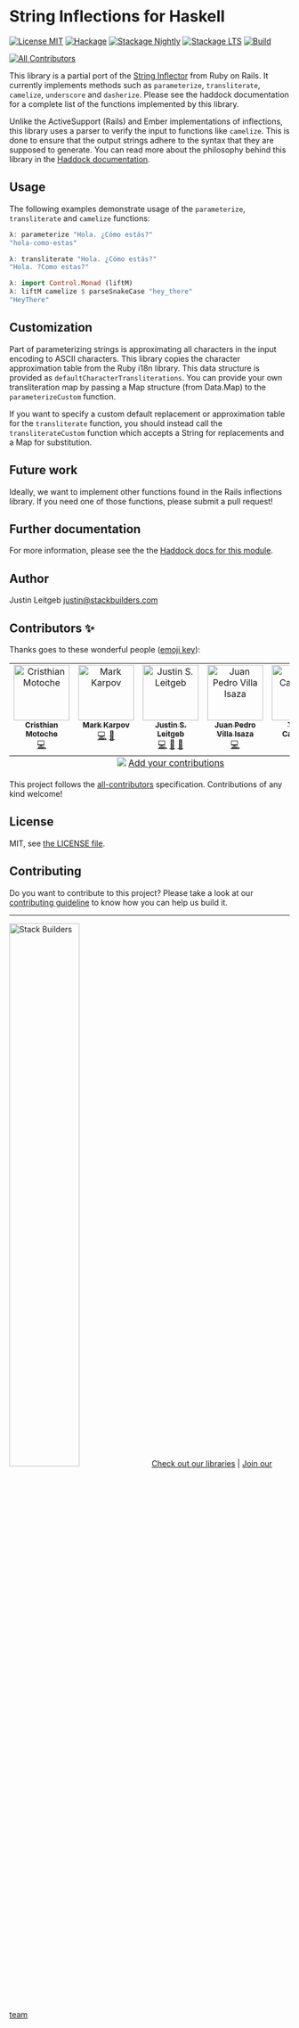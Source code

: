# String Inflections for Haskell

[![License MIT](https://img.shields.io/badge/license-MIT-brightgreen.svg)](http://opensource.org/licenses/MIT)
[![Hackage](https://img.shields.io/hackage/v/inflections.svg)](http://hackage.haskell.org/package/inflections)
[![Stackage Nightly](http://stackage.org/package/inflections/badge/nightly)](http://stackage.org/nightly/package/inflections)
[![Stackage LTS](http://stackage.org/package/inflections/badge/lts)](http://stackage.org/lts/package/inflections)
[![Build](https://github.com/stackbuilders/inflections-hs/actions/workflows/build.yml/badge.svg)](https://github.com/stackbuilders/inflections-hs/actions/workflows/build.yml)

<!-- ALL-CONTRIBUTORS-BADGE:START - Do not remove or modify this section -->
[![All Contributors](https://img.shields.io/badge/all_contributors-5-orange.svg?style=flat-square)](#contributors-)
<!-- ALL-CONTRIBUTORS-BADGE:END -->

This library is a partial port of the
[String Inflector](http://api.rubyonrails.org/classes/ActiveSupport/Inflector.html)
from Ruby on Rails. It currently implements methods such as `parameterize`,
`transliterate`, `camelize`, `underscore` and `dasherize`. Please see the
haddock documentation for a complete list of the functions implemented by this
library.

Unlike the ActiveSupport (Rails) and Ember implementations of inflections, this
library uses a parser to verify the input to functions like `camelize`. This is
done to ensure that the output strings adhere to the syntax that they are
supposed to generate. You can read more about the philosophy behind this library
in the
[Haddock documentation](http://hackage.haskell.org/package/inflections/docs/Text-Inflections.html).

## Usage

The following examples demonstrate usage of the `parameterize`, `transliterate`
and `camelize` functions:

```haskell
λ: parameterize "Hola. ¿Cómo estás?"
"hola-como-estas"

λ: transliterate "Hola. ¿Cómo estás?"
"Hola. ?Como estas?"

λ: import Control.Monad (liftM)
λ: liftM camelize $ parseSnakeCase "hey_there"
"HeyThere"
```

## Customization

Part of parameterizing strings is approximating all characters in the input
encoding to ASCII characters. This library copies the character approximation
table from the Ruby i18n library. This data structure is provided as
`defaultCharacterTransliterations`. You can provide your own transliteration map
by passing a Map structure (from Data.Map) to the `parameterizeCustom` function.

If you want to specify a custom default replacement or approximation table for
the `transliterate` function, you should instead call the `transliterateCustom`
function which accepts a String for replacements and a Map for substitution.

## Future work

Ideally, we want to implement other functions found in the Rails
inflections library. If you need one of those functions, please submit a pull request!

## Further documentation

For more information, please see the the
[Haddock docs for this module](http://hackage.haskell.org/package/inflections/docs/Text-Inflections.html).

## Author

Justin Leitgeb <justin@stackbuilders.com>

## Contributors ✨

Thanks goes to these wonderful people ([emoji key](https://allcontributors.org/docs/en/emoji-key)):

<!-- ALL-CONTRIBUTORS-LIST:START - Do not remove or modify this section -->
<!-- prettier-ignore-start -->
<!-- markdownlint-disable -->
<table>
  <tbody>
    <tr>
      <td align="center" valign="top" width="14.28%"><a href="https://cristhianmotoche.github.io/"><img src="https://avatars.githubusercontent.com/u/8370088?v=4?s=100" width="100px;" alt="Cristhian Motoche"/><br /><sub><b>Cristhian Motoche</b></sub></a><br /><a href="https://github.com/stackbuilders/inflections-hs/commits?author=CristhianMotoche" title="Code">💻</a></td>
      <td align="center" valign="top" width="14.28%"><a href="https://markkarpov.com/"><img src="https://avatars.githubusercontent.com/u/8165792?v=4?s=100" width="100px;" alt="Mark Karpov"/><br /><sub><b>Mark Karpov</b></sub></a><br /><a href="https://github.com/stackbuilders/inflections-hs/commits?author=mrkkrp" title="Code">💻</a> <a href="https://github.com/stackbuilders/inflections-hs/commits?author=mrkkrp" title="Documentation">📖</a></td>
      <td align="center" valign="top" width="14.28%"><a href="https://www.stackbuilders.com/news/author/justin-leitgeb"><img src="https://avatars.githubusercontent.com/u/9977?v=4?s=100" width="100px;" alt="Justin S. Leitgeb"/><br /><sub><b>Justin S. Leitgeb</b></sub></a><br /><a href="https://github.com/stackbuilders/inflections-hs/commits?author=jsl" title="Code">💻</a> <a href="https://github.com/stackbuilders/inflections-hs/commits?author=jsl" title="Documentation">📖</a> <a href="#ideas-jsl" title="Ideas, Planning, & Feedback">🤔</a></td>
      <td align="center" valign="top" width="14.28%"><a href="https://github.com/jpvillaisaza"><img src="https://avatars.githubusercontent.com/u/584947?v=4?s=100" width="100px;" alt="Juan Pedro Villa Isaza"/><br /><sub><b>Juan Pedro Villa Isaza</b></sub></a><br /><a href="https://github.com/stackbuilders/inflections-hs/commits?author=jpvillaisaza" title="Code">💻</a></td>
      <td align="center" valign="top" width="14.28%"><a href="https://caurea.org/"><img src="https://avatars.githubusercontent.com/u/34538?v=4?s=100" width="100px;" alt="Tomas Carnecky"/><br /><sub><b>Tomas Carnecky</b></sub></a><br /><a href="https://github.com/stackbuilders/inflections-hs/commits?author=wereHamster" title="Code">💻</a></td>
    </tr>
  </tbody>
  <tfoot>
    <tr>
      <td align="center" size="13px" colspan="7">
        <img src="https://raw.githubusercontent.com/all-contributors/all-contributors-cli/1b8533af435da9854653492b1327a23a4dbd0a10/assets/logo-small.svg">
          <a href="https://all-contributors.js.org/docs/en/bot/usage">Add your contributions</a>
        </img>
      </td>
    </tr>
  </tfoot>
</table>

<!-- markdownlint-restore -->
<!-- prettier-ignore-end -->

<!-- ALL-CONTRIBUTORS-LIST:END -->

This project follows the [all-contributors](https://github.com/all-contributors/all-contributors) specification. Contributions of any kind welcome!

## License

MIT, see [the LICENSE file](LICENSE).

## Contributing

Do you want to contribute to this project? Please take a look at our [contributing guideline](/docs/CONTRIBUTING.md) to know how you can help us build it.

---
<img src="https://cdn.stackbuilders.com/media/images/Sb-supports.original.png" alt="Stack Builders" width="50%"></img>
[Check out our libraries](https://github.com/stackbuilders/) | [Join our team](https://www.stackbuilders.com/join-us/)
